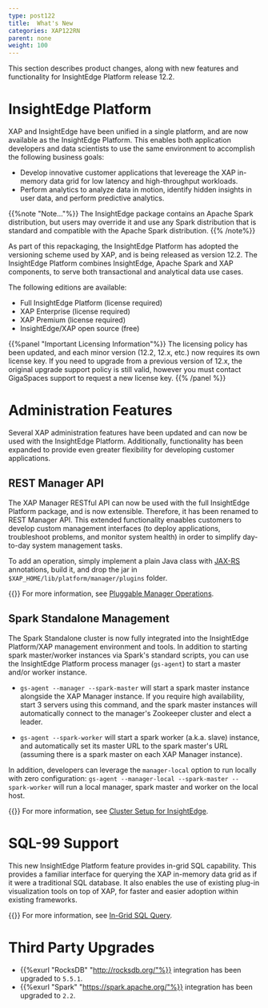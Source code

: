 ```yaml
---
type: post122
title:  What's New
categories: XAP122RN
parent: none
weight: 100
---
```


This section describes product changes, along with new features and functionality for InsightEdge Platform release 12.2.

# InsightEdge Platform

XAP and InsightEdge have been unified in a single platform, and are now available as the InsightEdge Platform. This enables both application developers and data scientists to use the same environment to accomplish the following business goals:

- Develop innovative customer applications that levereage the XAP in-memory data grid for low latency and high-throughput workloads.
- Perform analytics to analyze data in motion, identify hidden insights in user data, and perform predictive analytics.

{{%note "Note..."%}} The InsightEdge package contains an Apache Spark distribution, but users may override it and use any Spark distribution that is standard and compatible with the Apache Spark distribution. {{% /note%}}

As part of this repackaging, the InsightEdge Platform has adopted the versioning scheme used by XAP, and is being released as version 12.2. The InsightEdge Platform combines InsightEdge, Apache Spark and XAP components, to serve both transactional and analytical data use cases.

The following editions are available:

- Full InsightEdge Platform (license required)
- XAP Enterprise (license required)
- XAP Premium (license required)
- InsightEdge/XAP open source (free)

{{%panel "Important Licensing Information"%}}
The licensing policy has been updated, and each minor version (12.2, 12.x, etc.) now requires its own license key. If you need to upgrade from a previous version of 12.x, the original upgrade support policy is still valid, however you must contact GigaSpaces support to request a new license key. 
{{% /panel %}}  

# Administration Features

Several XAP administration features have been updated and can now be used with the InsightEdge Platform. Additionally, functionality has been expanded to provide even greater flexibility for developing customer applications.

## REST Manager API

The XAP Manager RESTful API can now be used with the full InsightEdge Platform package, and is now extensible. Therefore, it has been renamed to REST Manager API. This extended functionality enaables customers to develop custom management interfaces (to deploy applications, troubleshoot problems, and monitor system health) in order to simplify day-to-day system management tasks.

To add an operation, simply implement a plain Java class with [JAX-RS](https://github.com/jax-rs) annotations, build it, and drop the jar in `$XAP_HOME/lib/platform/manager/plugins` folder. 
 
{{<infosign>}} For more information, see [Pluggable Manager Operations](/xap/12.2/admin/xap-manager-rest-pluggable.html).

## Spark Standalone Management

The Spark Standalone cluster is now fully integrated into the InsightEdge Platform/XAP management environment and tools. In addition to starting spark master/worker instances via Spark's standard scripts, you can use the InsightEdge Platform process manager (`gs-agent`) to start a master and/or worker instance.

- `gs-agent --manager --spark-master` will start a spark master instance alongside the XAP Manager instance. If you require high availability,  start 3 servers using this command, and the spark master instances will automatically connect to the manager's Zookeeper cluster and elect a leader.

- `gs-agent --spark-worker` will start a spark worker (a.k.a. slave) instance, and automatically set its master URL to the spark master's URL (assuming there is a spark master on each XAP Manager instance).

In addition, developers can leverage the `manager-local` option to run locally with zero configuration: `gs-agent --manager-local --spark-master --spark-worker` will run a local manager, spark master and worker on the local host.

{{<infosign>}} For more information, see [Cluster Setup for InsightEdge](/xap/12.2/admin/cluster_setup.html).

# SQL-99 Support

This new InsightEdge Platform feature provides in-grid SQL capability. This provides a familiar interface for querying the XAP in-memory data grid as if it were a traditional SQL database. It also enables the use of existing plug-in visualization tools on top of XAP, for faster and easier adoption within existing frameworks.

{{<infosign>}} For more information, see [In-Grid SQL Query](/xap/12.2/dev-java/sql-query-intro.html).

# Third Party Upgrades

* {{%exurl "RocksDB" "http://rocksdb.org/"%}} integration has been upgraded to `5.5.1`.
* {{%exurl "Spark" "https://spark.apache.org/"%}} integration has been upgraded to `2.2`.
